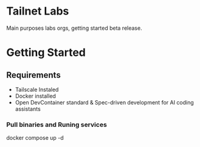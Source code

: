 # Tailnet Labs
Main purposes labs orgs, getting started beta release.

# Getting Started
## Requirements

 - Tailscale Instaled
 - Docker installed
 - Open DevContainer standard & Spec-driven development for AI coding assistants

### Pull binaries and Runing services

docker compose up -d
